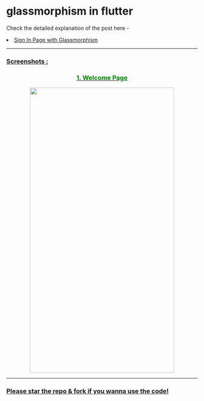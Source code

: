 # glassmorphism in flutter

Check the detailed explanation of the post here - 
<li><a href=https://www.instagram.com/p/CRGxygpjpK9/?utm_source=ig_web_copy_link"> Sign In Page with Glassmorphism  </li>
  
***
### Screenshots :

<h3 align="center" style="color:green" >1. Welcome Page</h3>
 <p align="center">
<img src="https://user-images.githubusercontent.com/36128196/125093996-86024280-e0f0-11eb-9579-dbfa1e2358c2.png" width="380", height = "750"></img>
</p>

***
  
  ### Please star the repo & fork if you wanna use the code!
  

